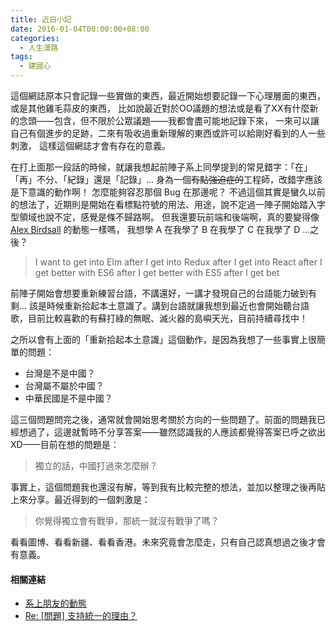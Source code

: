 ```yaml
---
title: 近日小記
date: 2016-01-04T00:00:00+08:00
categories:
  - 人生漫路
tags:
  - 建國心
---
```

這個網誌原本只會記錄一些實做的東西，最近開始想要記錄一下心理層面的東西，或是其他雞毛蒜皮的東西，
比如說最近對於OO議題的想法或是看了XX有什麼新的念頭——包含，但不限於公眾議題——我都會盡可能地記錄下來，
一來可以讓自己有個進步的足跡，二來有吸收過重新理解的東西或許可以給剛好看到的人一些刺激，
這樣這個網誌才會有存在的意義。

在打上面那一段話的時候，就讓我想起前陣子系上同學提到的常見錯字：「在」「再」不分、「紀錄」還是「記錄」…
身為一個<del>有點強迫症的</del>工程師，改錯字應該是下意識的動作啊！
怎麼能夠容忍那個 Bug 在那邊呢？
不過這個其實是蠻久以前的想法了，近期則是開始在看標點符號的用法、用途，說不定過一陣子開始踏入字型領域也說不定，感覺是條不歸路啊。
但我還要玩前端和後端啊，真的要變得像 [Alex Birdsall](https://twitter.com/gobslapped) 的動態一樣嗎，
我想學 A 在我學了 B 在我學了 C 在我學了 D …之後？

> I want to get into Elm after I get into Redux after I get into React after I get better with ES6 after I get better with ES5 after I get bet

前陣子開始會想要重新練習台語，不講還好，一講才發現自己的台語能力破到有剩… 該是時候重新拾起本土意識了。講到台語就讓我想到最近也會開始聽台語歌，目前比較喜歡的有蘇打綠的無眠、滅火器的島嶼天光，目前持續尋找中！

之所以會有上面的「重新拾起本土意識」這個動作，是因為我想了一些事實上很簡單的問題：

- 台灣是不是中國？
- 台灣屬不屬於中國？
- 中華民國是不是中國？

這三個問題問完之後，通常就會開始思考關於方向的一些問題了。前面的問題我已經想過了，這邊就暫時不分享答案——雖然認識我的人應該都覺得答案已呼之欲出XD——目前在想的問題是：

> 獨立的話，中國打過來怎麼辦？

事實上，這個問題我也還沒有解，等到我有比較完整的想法，並加以整理之後再貼上來分享。最近得到的一個刺激是：

> 你覺得獨立會有戰爭，那統一就沒有戰爭了嗎？

看看圖博、看看新疆、看看香港。未來究竟會怎麼走，只有自己認真想過之後才會有意義。

#### 相關連結

- [系上朋友的動態](https://www.facebook.com/permalink.php?story_fbid=974015152659424&id=100001528440714)
- [Re: [問題] 支持統一的理由？](https://www.ptt.cc/bbs/WomenTalk/M.1446926761.A.A2B.html)
